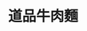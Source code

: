 ---
title: "道品牛肉麵"
description: "道品牛肉麵"
layout: shop
keywords:
  - 美食競賽
  - 台灣美食
  - 美食精選
datePublished: "2025-06-30"
dateModified: "2025-07-05"
city: "台北市"
district: "士林區"
address: "111台北市士林區後港街204號"
phone: "0228814982"
geo: "25.088321383805948, 121.52061092365555"
google_map: "https://maps.app.goo.gl/bhSS8nbgtDv5iTx89"
footinder: ""
official: "https://www.facebook.com/profile.php?id=61556085329279"
award:
  - name: "台北國際牛肉麵節"
    year: "2024"
    entries:
      - group: "鮮食組"
        cooking_style: "清燉"
        rank: "銀牌"
      - group: "鮮食組"
        cooking_style: "樂齡創意"
        rank: "銀牌"

---